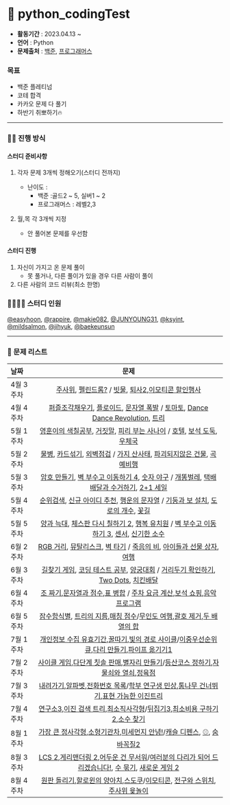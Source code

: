# 🚀 python_codingTest

- **활동기간** : 2023.04.13 ~
- **언어** : Python
- **문제출처** : [백준](https://www.acmicpc.net/), [프로그래머스](https://school.programmers.co.kr/learn/challenges?order=recent&page=1)

### 목표 
- 백준 플레티넘
- 코테 합격
- 카카오 문제 다 풀기
- 하반기 취뽀하기🔥

---

### 🤼‍♀️ 진행 방식
#### 스터디 준비사항
1. 각자 문제 3개씩 정해오기(스터디 전까지)
      - 난이도 : 
           - 백준 :골드2 ~ 5, 실버1 ~ 2
           - 프로그래머스 : 레벨2,3
    
2. 월,목 각 3개씩 지정
      - 안 풀어본 문제를 우선함
      
#### 스터디 진행
1. 자신이 가지고 온 문제 풀이
      - 못 풀거나, 다른 풀이가 있을 경우 다른 사람이 풀이
2. 다른 사람의 코드 리뷰(최소 한명)

### 👨‍👨‍👧‍👧 스터디 인원

[@easyhoon](https://github.com/easyhooon), [@rappire](https://github.com/rappire), [@makie082](https://github.com/makie082), [@JUNYOUNG31](https://github.com/JUNYOUNG31), [@ksyint](https://github.com/ksyint), [@mildsalmon](https://github.com/mildsalmon), [@jihyuk](https://github.com/hyukji), [@baekeunsun](https://github.com/baekeunsun)


---


### 📑 문제 리스트
| 날짜 | 문제 |
| :---- | :------------------: | 
| 4월 3주차 |[주사위](https://www.acmicpc.net/problem/1041), [펠린드롬?](https://www.acmicpc.net/problem/10942) / [빗물](https://www.acmicpc.net/problem/14719), [퇴사2](https://www.acmicpc.net/problem/15486),[이모티콘 할인행사](https://school.programmers.co.kr/learn/courses/30/lessons/150368) |
| 4월 4주차 |[퍼즐조각채우기](https://school.programmers.co.kr/learn/courses/30/lessons/84021), [플로이드](https://www.acmicpc.net/problem/11404), [문자열 폭발](https://www.acmicpc.net/problem/9935) / [토마토](https://www.acmicpc.net/problem/7576), [Dance Dance Revolution](https://www.acmicpc.net/problem/2342), [트리](https://www.acmicpc.net/problem/1068)|
| 5월 1주차 |[영훈이의 색칠공부](https://www.acmicpc.net/problem/14578), [거짓말](https://www.acmicpc.net/problem/1043), [피리 부는 사나이](https://www.acmicpc.net/problem/16724) / [호텔](https://www.acmicpc.net/problem/1106),  [보석 도둑](https://www.acmicpc.net/problem/1202),  [우체국](https://www.acmicpc.net/problem/2141)|
| 5월 2주차 |[물병](https://www.acmicpc.net/problem/1052), [카드섞기](https://www.acmicpc.net/problem/1091), [외벽점검](https://school.programmers.co.kr/learn/courses/30/lessons/60062) / [가지 산사태](https://www.acmicpc.net/problem/27940),   [파괴되지않은 건물](https://school.programmers.co.kr/learn/courses/30/lessons/92344), [곡예비행](https://www.acmicpc.net/problem/21923)|
| 5월 3주차 |[암호 만들기](https://www.acmicpc.net/problem/1759), [벽 부수고 이동하기 4](https://www.acmicpc.net/problem/16946), [숫자 야구](https://www.acmicpc.net/problem/2503) / [개똥벌레](https://www.acmicpc.net/problem/3020), [택배 배달과 수거하기](https://school.programmers.co.kr/learn/courses/30/lessons/150369), [2+1 세일](https://www.acmicpc.net/problem/11508)|
| 5월 4주차 |[순위검색](https://school.programmers.co.kr/learn/courses/30/lessons/72412),  [신규 아이디 추천](https://school.programmers.co.kr/learn/courses/30/lessons/72410), [행운의 문자열](https://www.acmicpc.net/problem/1342) / [기둥과 보 설치](https://school.programmers.co.kr/learn/courses/30/lessons/60061), [도로의 개수](https://www.acmicpc.net/problem/1577), [꽃길](https://www.acmicpc.net/problem/14620)|
| 5월 5주차 |[양과 늑대](https://school.programmers.co.kr/learn/courses/30/lessons/92343),  [체스판 다시 칠하기 2](https://www.acmicpc.net/problem/25682), [행복 유치원](https://www.acmicpc.net/problem/13164) / [벽 부수고 이동하기 3](https://www.acmicpc.net/problem/16933), [센서](https://www.acmicpc.net/problem/2212), [신기한 소수](https://www.acmicpc.net/problem/2023)|
| 6월 2주차 |[RGB 거리](https://www.acmicpc.net/problem/1149),  [뮤탈리스크](https://www.acmicpc.net/problem/12869), [벽 타기](https://www.acmicpc.net/problem/23563) / [죽음의 비](https://www.acmicpc.net/problem/22944), [아이들과 선물 상자](https://www.acmicpc.net/problem/23757), [여행](https://www.acmicpc.net/problem/2157)|
| 6월 3주차 |[길찾기 게임](https://school.programmers.co.kr/learn/courses/30/lessons/42892),  [코딩 테스트 공부](https://school.programmers.co.kr/learn/courses/30/lessons/118668), [양궁대회](https://school.programmers.co.kr/learn/courses/30/lessons/92342) / [거리두기 확인하기](https://school.programmers.co.kr/learn/courses/30/lessons/81302), [Two Dots](https://www.acmicpc.net/problem/16929), [치킨배달](https://www.acmicpc.net/problem/15686)
| 6월 4주차 |[조 짜기](https://www.acmicpc.net/problem/2229),[문자열과 점수](https://www.acmicpc.net/problem/2216),[표 병합](https://school.programmers.co.kr/learn/courses/30/lessons/150366) / [주차 요금 계산](https://school.programmers.co.kr/learn/courses/30/lessons/92341),[보석 쇼핑](https://school.programmers.co.kr/learn/courses/30/lessons/67258),[음악프로그램](https://www.acmicpc.net/problem/2623)
| 6월 5주차 |[잠수함식별](https://www.acmicpc.net/problem/2671), [트리의 지름](https://www.acmicpc.net/problem/1167),[매칭 점수](https://school.programmers.co.kr/learn/courses/30/lessons/42893)/[무인도 여행](https://school.programmers.co.kr/learn/courses/30/lessons/154540),[괄호 제거](https://www.acmicpc.net/problem/2800),[두 배열의 합](https://www.acmicpc.net/problem/2143)
| 7월 1주차 |[개인정보 수집 유효기간](https://school.programmers.co.kr/learn/courses/30/lessons/150370),[꿀따기](https://www.acmicpc.net/problem/21758),[빛의 경로 사이클](https://school.programmers.co.kr/learn/courses/30/lessons/86052)/[이중우선순위큐](https://school.programmers.co.kr/learn/courses/30/lessons/42628),[다리 만들기](https://www.acmicpc.net/problem/2146),[파이프 옮기기1](https://www.acmicpc.net/problem/17070)
| 7월 2주차 |[사이클 게임](https://www.acmicpc.net/problem/20040),[다단계 칫솔 판매](https://school.programmers.co.kr/learn/courses/30/lessons/77486),[별자리 만들기](https://www.acmicpc.net/problem/4386)/[등산코스 정하기](https://school.programmers.co.kr/learn/courses/30/lessons/118669),[자물쇠와 열쇠](https://school.programmers.co.kr/learn/courses/30/lessons/60059),[정육점](https://www.acmicpc.net/problem/2258)
| 7월 3주차 |[내려가기](https://www.acmicpc.net/problem/2096),[알파벳](https://www.acmicpc.net/problem/1987),[전화번호 목록](https://school.programmers.co.kr/learn/courses/30/lessons/42577)/[학부 연구생 민상](https://www.acmicpc.net/problem/21922),[통나무 건너뛰기](https://www.acmicpc.net/problem/11497),[표현 가능한 이진트리](https://school.programmers.co.kr/learn/courses/30/lessons/150367)
| 7월 4주차 |[연구소3](https://www.acmicpc.net/problem/17142),[이진 검색 트리](https://www.acmicpc.net/problem/5639),[최소직사각형](https://school.programmers.co.kr/learn/courses/30/lessons/86491)/[뒤집기3](https://www.acmicpc.net/problem/1464),[최소비용 구하기2](https://www.acmicpc.net/problem/11779),[소수 찾기](https://school.programmers.co.kr/learn/courses/30/lessons/42839)
| 8월 1주차 |[가장 큰 정사각형](https://www.acmicpc.net/problem/1915),[소형기관차](https://www.acmicpc.net/problem/2616),[미세먼지 안녕!](https://www.acmicpc.net/problem/17144)/[캐슬 디펜스](https://www.acmicpc.net/problem/17135), [⚾](https://www.acmicpc.net/problem/17281), [숨바꼭질2](https://www.acmicpc.net/problem/12851)
| 8월 3주차 |[LCS 2](https://www.acmicpc.net/problem/9252),[게리맨더링 2](https://www.acmicpc.net/problem/17779),[어두운 건 무서워](https://www.acmicpc.net/problem/16507)/[여러분의 다리가 되어 드리겠습니다!](https://www.acmicpc.net/problem/17352), [수 묶기](https://www.acmicpc.net/problem/1744), [새로운 게임 2](https://www.acmicpc.net/problem/17837)
| 8월 4주차 |[원판 돌리기](https://www.acmicpc.net/problem/17822),[할로윈의 양아치](https://www.acmicpc.net/problem/20303),[스도쿠](https://www.acmicpc.net/problem/2239)/[이모티콘](https://www.acmicpc.net/problem/14226), [전구와 스위치](https://www.acmicpc.net/problem/2138), [주사위 윷놀이](https://www.acmicpc.net/problem/17825)
